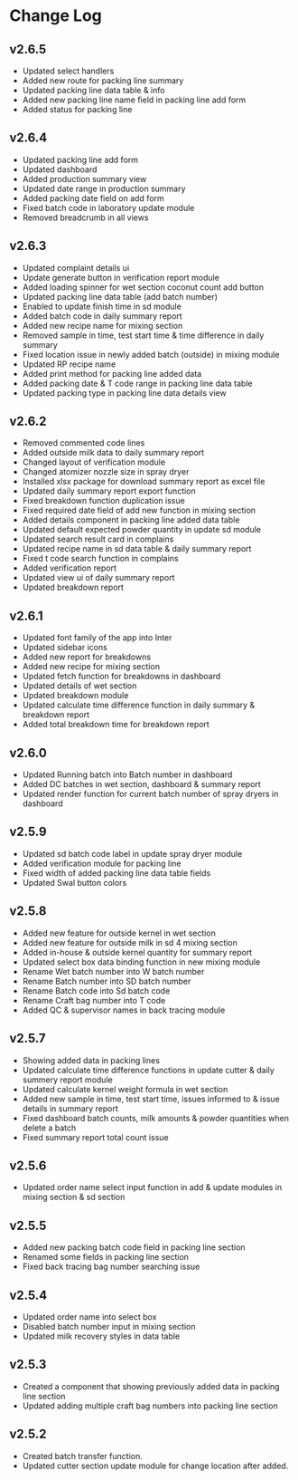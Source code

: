 # Change Log

## v2.6.5

- Updated select handlers
- Added new route for packing line summary
- Updated packing line data table & info
- Added new packing line name field in packing line add form
- Added status for packing line

## v2.6.4

- Updated packing line add form
- Updated dashboard
- Added production summary view
- Updated date range in production summary
- Added packing date field on add form
- Fixed batch code in laboratory update module
- Removed breadcrumb in all views

## v2.6.3

- Updated complaint details ui
- Update generate button in verification report module
- Added loading spinner for wet section coconut count add button
- Updated packing line data table (add batch number)
- Enabled to update finish time in sd module
- Added batch code in daily summary report
- Added new recipe name for mixing section
- Removed sample in time, test start time & time difference in daily summary
- Fixed location issue in newly added batch (outside) in mixing module
- Updated RP recipe name
- Added print method for packing line added data
- Added packing date & T code range in packing line data table
- Updated packing type in packing line data details view

## v2.6.2

- Removed commented code lines
- Added outside milk data to daily summary report
- Changed layout of verification module
- Changed atomizer nozzle size in spray dryer
- Installed xlsx package for download summary report as excel file
- Updated daily summary report export function
- Fixed breakdown function duplication issue
- Fixed required date field of add new function in mixing section
- Added details component in packing line added data table
- Updated default expected powder quantity in update sd module
- Updated search result card in complains
- Updated recipe name in sd data table & daily summary report
- Fixed t code search function in complains
- Added verification report
- Updated view ui of daily summary report
- Updated breakdown report

## v2.6.1

- Updated font family of the app into Inter
- Updated sidebar icons
- Added new report for breakdowns
- Added new recipe for mixing section
- Updated fetch function for breakdowns in dashboard
- Updated details of wet section
- Updated breakdown module
- Updated calculate time difference function in daily summary & breakdown report
- Added total breakdown time for breakdown report

## v2.6.0

- Updated Running batch into Batch number in dashboard
- Added DC batches in wet section, dashboard & summary report
- Updated render function for current batch number of spray dryers in dashboard

## v2.5.9

- Updated sd batch code label in update spray dryer module
- Added verification module for packing line
- Fixed width of added packing line data table fields
- Updated Swal button colors

## v2.5.8

- Added new feature for outside kernel in wet section
- Added new feature for outside milk in sd 4 mixing section
- Added in-house & outside kernel quantity for summary report
- Updated select box data binding function in new mixing module
- Rename Wet batch number into W batch number
- Rename Batch number into SD batch number
- Rename Batch code into Sd batch code
- Rename Craft bag number into T code
- Added QC & supervisor names in back tracing module

## v2.5.7

- Showing added data in packing lines
- Updated calculate time difference functions in update cutter & daily summery report module
- Updated calculate kernel weight formula in wet section
- Added new sample in time, test start time, issues informed to & issue details in summary report
- Fixed dashboard batch counts, milk amounts & powder quantities when delete a batch
- Fixed summary report total count issue

## v2.5.6

- Updated order name select input function in add & update modules in mixing section & sd section

## v2.5.5

- Added new packing batch code field in packing line section
- Renamed some fields in packing line section
- Fixed back tracing bag number searching issue

## v2.5.4

- Updated order name into select box
- Disabled batch number input in mixing section
- Updated milk recovery styles in data table

## v2.5.3

- Created a component that showing previously added data in packing line section
- Updated adding multiple craft bag numbers into packing line section

## v2.5.2

- Created batch transfer function.
- Updated cutter section update module for change location after added.
